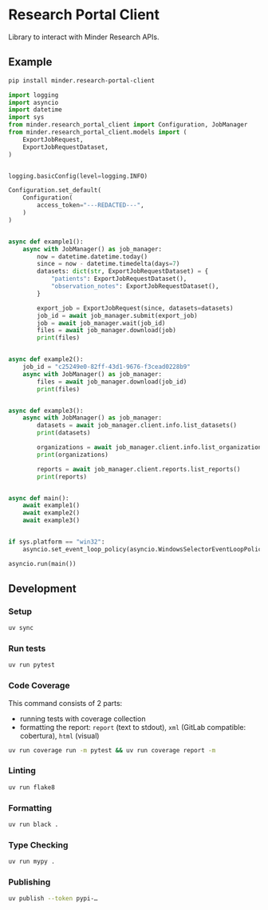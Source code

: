 # Research Portal Client

Library to interact with Minder Research APIs.

## Example

```bash
pip install minder.research-portal-client
```

```python
import logging
import asyncio
import datetime
import sys
from minder.research_portal_client import Configuration, JobManager
from minder.research_portal_client.models import (
    ExportJobRequest,
    ExportJobRequestDataset,
)


logging.basicConfig(level=logging.INFO)

Configuration.set_default(
    Configuration(
        access_token="---REDACTED---",
    )
)


async def example1():
    async with JobManager() as job_manager:
        now = datetime.datetime.today()
        since = now - datetime.timedelta(days=7)
        datasets: dict(str, ExportJobRequestDataset) = {
            "patients": ExportJobRequestDataset(),
            "observation_notes": ExportJobRequestDataset(),
        }

        export_job = ExportJobRequest(since, datasets=datasets)
        job_id = await job_manager.submit(export_job)
        job = await job_manager.wait(job_id)
        files = await job_manager.download(job)
        print(files)


async def example2():
    job_id = "c25249e0-82ff-43d1-9676-f3cead0228b9"
    async with JobManager() as job_manager:
        files = await job_manager.download(job_id)
        print(files)


async def example3():
    async with JobManager() as job_manager:
        datasets = await job_manager.client.info.list_datasets()
        print(datasets)

        organizations = await job_manager.client.info.list_organizations()
        print(organizations)

        reports = await job_manager.client.reports.list_reports()
        print(reports)


async def main():
    await example1()
    await example2()
    await example3()


if sys.platform == "win32":
    asyncio.set_event_loop_policy(asyncio.WindowsSelectorEventLoopPolicy())

asyncio.run(main())
```

## Development

### Setup

```bash
uv sync
```

### Run tests
  
```bash
uv run pytest
```

### Code Coverage

This command consists of 2 parts:

- running tests with coverage collection
- formatting the report: `report` (text to stdout), `xml` (GitLab compatible: cobertura), `html` (visual)

```bash
uv run coverage run -m pytest && uv run coverage report -m
```

### Linting

```bash
uv run flake8
```

### Formatting

```bash
uv run black .
```

### Type Checking

```bash
uv run mypy .
```

### Publishing

```bash
uv publish --token pypi-…
```
